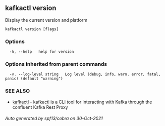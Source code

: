 ## kafkactl version

Display the current version and platform

```
kafkactl version [flags]
```

### Options

```
  -h, --help   help for version
```

### Options inherited from parent commands

```
  -v, --log-level string   Log level (debug, info, warn, error, fatal, panic) (default "warning")
```

### SEE ALSO

* [kafkactl](kafkactl.md)	 - kafkactl is a CLI tool for interacting with Kafka through the confluent Kafka Rest Proxy

###### Auto generated by spf13/cobra on 30-Oct-2021
